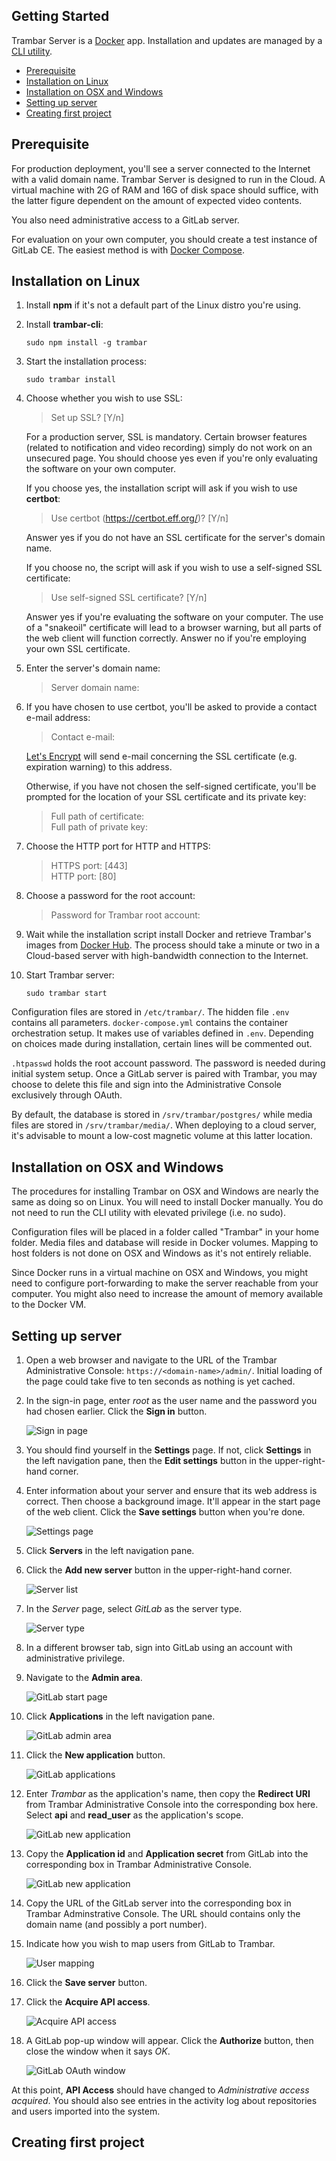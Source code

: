Getting Started
---------------

Trambar Server is a [Docker](https://www.docker.com/) app. Installation and
updates are managed by a [CLI utility](https://github.com/chung-leong/trambar-cli).

* [Prerequisite](#prerequisite)
* [Installation on Linux](#installation-on-linux)
* [Installation on OSX and Windows](#installation-on-osx-and-windows)
* [Setting up server](#setting-up-server)
* [Creating first project](#creating-first-project)

## Prerequisite

For production deployment, you'll see a server connected to the Internet with a
valid domain name. Trambar Server is designed to run in the Cloud. A virtual machine
with 2G of RAM and 16G of disk space should suffice, with the latter figure dependent
on the amount of expected video contents.

You also need administrative access to a GitLab server.

For evaluation on your own computer, you should create a test instance of
GitLab CE. The easiest method is with [Docker Compose](https://docs.gitlab.com/omnibus/docker/#install-gitlab-using-docker-compose).

## Installation on Linux

1. Install **npm** if it's not a default part of the Linux distro you're using.

2. Install **trambar-cli**:

   `sudo npm install -g trambar`

3. Start the installation process:

   `sudo trambar install`

4. Choose whether you wish to use SSL:

   > Set up SSL? [Y/n]

   For a production server, SSL is mandatory. Certain browser features (related
   to notification and video recording) simply do not work on an unsecured page.
   You should choose yes even if you're only evaluating the software on your own
   computer.

   If you choose yes, the installation script will ask if you wish to use
   **certbot**:

   > Use certbot (https://certbot.eff.org/)? [Y/n]

   Answer yes if you do not have an SSL certificate for the server's domain name.

   If you choose no, the script will ask if you wish to use a self-signed SSL
   certificate:

   > Use self-signed SSL certificate? [Y/n]

   Answer yes if you're evaluating the software on your computer. The use of a
   "snakeoil" certificate will lead to a browser warning, but all parts of the
   web client will function correctly. Answer no if you're employing your own
   SSL certificate.

5. Enter the server's domain name:

   > Server domain name:

6. If you have chosen to use certbot, you'll be asked to provide a contact
   e-mail address:

   > Contact e-mail:

   [Let's Encrypt](https://letsencrypt.org/) will send e-mail concerning the
   SSL certificate (e.g. expiration warning) to this address.

   Otherwise, if you have not chosen the self-signed certificate, you'll be
   prompted for the location of your SSL certificate and its private key:

   > Full path of certificate:  
   > Full path of private key:

7. Choose the HTTP port for HTTP and HTTPS:

   > HTTPS port: [443]  
   > HTTP port: [80]

8. Choose a password for the root account:

   > Password for Trambar root account:

9. Wait while the installation script install Docker and retrieve Trambar's
   images from [Docker Hub](https://hub.docker.com/u/trambar/dashboard/). The
   process should take a minute or two in a Cloud-based server with
   high-bandwidth connection to the Internet.

10. Start Trambar server:

    `sudo trambar start`

Configuration files are stored in `/etc/trambar/`. The hidden file `.env`
contains all parameters. `docker-compose.yml` contains the container
orchestration setup. It makes use of variables defined in `.env`.
Depending on choices made during installation, certain lines will be commented
out.

`.htpasswd` holds the root account password. The password is needed during
initial system setup. Once a GitLab server is paired with Trambar, you may
choose to delete this file and sign into the Administrative Console exclusively
through OAuth.

By default, the database is stored in `/srv/trambar/postgres/` while media
files are stored in `/srv/trambar/media/`. When deploying to a cloud
server, it's advisable to mount a low-cost magnetic volume at this latter
location.

## Installation on OSX and Windows

The procedures for installing Trambar on OSX and Windows are nearly the same as
doing so on Linux. You will need to install Docker manually. You do not need to
run the CLI utility with elevated privilege (i.e. no sudo).

Configuration files will be placed in a folder called "Trambar" in your home
folder. Media files and database will reside in Docker volumes. Mapping to host
folders is not done on OSX and Windows as it's not entirely reliable.

Since Docker runs in a virtual machine on OSX and Windows, you might need to
configure port-forwarding to make the server reachable from your computer.
You might also need to increase the amount of memory available to the Docker VM.

## Setting up server

1. Open a web browser and navigate to the URL of the Trambar Administrative
   Console: `https://<domain-name>/admin/`. Initial loading of the page could
   take five to ten seconds as nothing is yet cached.

2. In the sign-in page, enter *root* as the user name and the password you had
   chosen earlier. Click the **Sign in** button.

   ![Sign in page](img/admin-sign-in.png)

3. You should find yourself in the **Settings** page. If not, click **Settings**
   in the left navigation pane, then the **Edit settings** button in the
   upper-right-hand corner.

4. Enter information about your server and ensure that its web address is
   correct. Then choose a background image. It'll appear in the start page of
   the web client. Click the **Save settings** button when you're done.

   ![Settings page](img/admin-settings.png)

5. Click **Servers** in the left navigation pane.

6. Click the **Add new server** button in the upper-right-hand corner.

   ![Server list](img/admin-server-list-add.png)

7. In the *Server* page, select *GitLab* as the server type.

   ![Server type](img/admin-server-type-select.png)

8. In a different browser tab, sign into GitLab using an account with
   administrative privilege.

9. Navigate to the **Admin area**.

   ![GitLab start page](img/gitlab-home.png)

10. Click **Applications** in the left navigation pane.

    ![GitLab admin area](img/gitlab-admin-area.png)

11. Click the **New application** button.

    ![GitLab applications](img/gitlab-applications.png)

12. Enter *Trambar* as the application's name, then copy the **Redirect URI**
    from Trambar Administrative Console into the corresponding box here.
    Select **api** and **read_user** as the application's scope.

    ![GitLab new application](img/gitlab-application.png)

13. Copy the **Application id** and **Application secret** from GitLab into the
    corresponding box in Trambar Administrative Console.

    ![GitLab new application](img/gitlab-application-summary.png)

14. Copy the URL of the GitLab server into the corresponding box in Trambar
    Adminstrative Console. The URL should contains only the domain name (and
    possibly a port number).

15. Indicate how you wish to map users from GitLab to Trambar.

    ![User mapping](img/admin-server-new-users.png)

16. Click the **Save server** button.

17. Click the **Acquire API access**.

    ![Acquire API access](img/admin-server-acquire-access.png)

18. A GitLab pop-up window will appear. Click the **Authorize** button, then
    close the window when it says *OK*.

    ![GitLab OAuth window](img/gitlab-oauth.png)

At this point, **API Access** should have changed to *Administrative access
acquired*. You should also see entries in the activity log about repositories
and users imported into the system.

## Creating first project
